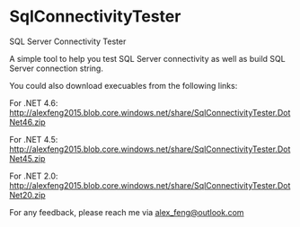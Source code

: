 # SqlConnectivityTester
SQL Server Connectivity Tester

A simple tool to help you test SQL Server connectivity as well as build SQL Server connection string.

You could also download execuables from the following links:

For .NET 4.6: http://alexfeng2015.blob.core.windows.net/share/SqlConnectivityTester.DotNet46.zip

For .NET 4.5: http://alexfeng2015.blob.core.windows.net/share/SqlConnectivityTester.DotNet45.zip

For .NET 2.0: http://alexfeng2015.blob.core.windows.net/share/SqlConnectivityTester.DotNet20.zip

For any feedback, please reach me via alex_feng@outlook.com
